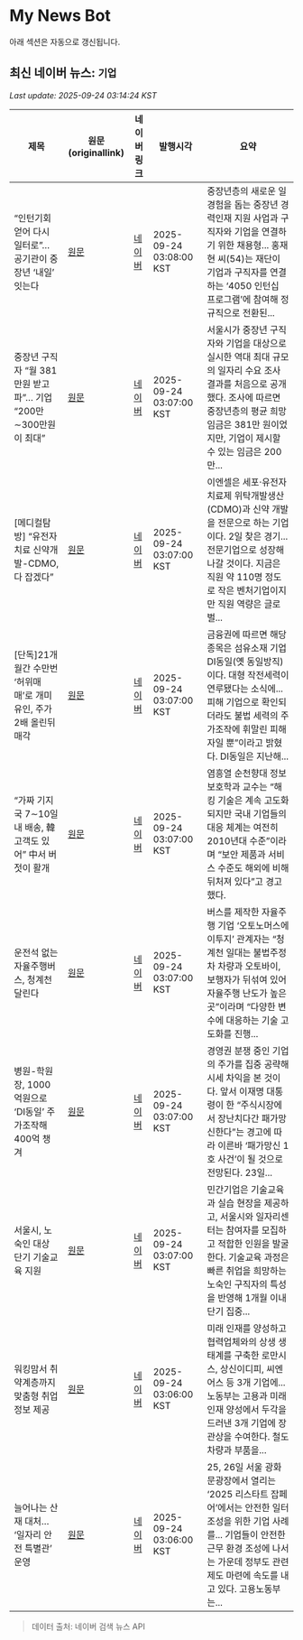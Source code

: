 # My News Bot

아래 섹션은 자동으로 갱신됩니다.

<!-- NEWS:START -->
## 최신 네이버 뉴스: `기업`
_Last update: 2025-09-24 03:14:24 KST_

| 제목 | 원문(originallink) | 네이버 링크 | 발행시각 | 요약 |
|---|---|---|---|---|
| “인턴기회 얻어 다시 일터로”… 공기관이 중장년 ‘내일’ 잇는다 | [원문](https://www.donga.com/news/Economy/article/all/20250924/132450639/2) | [네이버](https://n.news.naver.com/mnews/article/020/0003663296?sid=101) | 2025-09-24 03:08:00 KST | 중장년층의 새로운 일 경험을 돕는 중장년 경력인재 지원 사업과 구직자와 기업을 연결하기 위한 채용형... 홍재현 씨(54)는 재단이 기업과 구직자를 연결하는 ‘4050 인턴십 프로그램’에 참여해 정규직으로 전환된... |
| 중장년 구직자 “월 381만원 받고파”… 기업 “200만∼300만원이 최대” | [원문](https://www.donga.com/news/Society/article/all/20250924/132450058/2) | [네이버](https://n.news.naver.com/mnews/article/020/0003663279?sid=102) | 2025-09-24 03:07:00 KST | 서울시가 중장년 구직자와 기업을 대상으로 실시한 역대 최대 규모의 일자리 수요 조사 결과를 처음으로 공개했다. 조사에 따르면 중장년층의 평균 희망 임금은 381만 원이었지만, 기업이 제시할 수 있는 임금은 200만... |
| [메디컬탐방] “유전자치료 신약개발-CDMO, 다 잡겠다” | [원문](https://www.donga.com/news/Health/article/all/20250923/132441132/2) | [네이버](https://n.news.naver.com/mnews/article/020/0003663281?sid=103) | 2025-09-24 03:07:00 KST | 이엔셀은 세포·유전자치료제 위탁개발생산(CDMO)과 신약 개발을 전문으로 하는 기업이다. 2일 찾은 경기... 전문기업으로 성장해 나갈 것이다. 지금은 직원 약 110명 정도로 작은 벤처기업이지만 직원 역량은 글로벌... |
| [단독]21개월간 수만번 ‘허위매매’로 개미 유인, 주가 2배 올린뒤 매각 | [원문](https://www.donga.com/news/Society/article/all/20250923/132451120/2) | [네이버](https://n.news.naver.com/mnews/article/020/0003663285?sid=102) | 2025-09-24 03:07:00 KST | 금융권에 따르면 해당 종목은 섬유소재 기업 DI동일(옛 동일방직)이다. 대형 작전세력이 연루됐다는 소식에... 피해 기업으로 확인되더라도 불법 세력의 주가조작에 휘말린 피해자일 뿐”이라고 밝혔다. DI동일은 지난해... |
| “가짜 기지국 7∼10일내 배송, 韓고객도 있어” 中서 버젓이 활개 | [원문](https://www.donga.com/news/Society/article/all/20250924/132450658/2) | [네이버](https://n.news.naver.com/mnews/article/020/0003663294?sid=102) | 2025-09-24 03:07:00 KST | 염흥열 순천향대 정보보호학과 교수는 “해킹 기술은 계속 고도화되지만 국내 기업들의 대응 체계는 여전히 2010년대 수준”이라며 “보안 제품과 서비스 수준도 해외에 비해 뒤처져 있다”고 경고했다. |
| 운전석 없는 자율주행버스, 청계천 달린다 | [원문](https://www.donga.com/news/Society/article/all/20250924/132450060/2) | [네이버](https://n.news.naver.com/mnews/article/020/0003663278?sid=102) | 2025-09-24 03:07:00 KST | 버스를 제작한 자율주행 기업 ‘오토노머스에이투지’ 관계자는 “청계천 일대는 불법주정차 차량과 오토바이, 보행자가 뒤섞여 있어 자율주행 난도가 높은 곳”이라며 “다양한 변수에 대응하는 기술 고도화를 진행... |
| 병원-학원장, 1000억원으로 ‘DI동일’ 주가조작해 400억 챙겨 | [원문](https://www.donga.com/news/Economy/article/all/20250924/132450780/2) | [네이버](https://n.news.naver.com/mnews/article/020/0003663290?sid=101) | 2025-09-24 03:07:00 KST | 경영권 분쟁 중인 기업의 주가를 집중 공략해 시세 차익을 본 것이다. 앞서 이재명 대통령이 한 “주식시장에서 장난치다간 패가망신한다”는 경고에 따라 이른바 ‘패가망신 1호 사건’이 될 것으로 전망된다. 23일... |
| 서울시, 노숙인 대상 단기 기술교육 지원 | [원문](https://www.donga.com/news/Society/article/all/20250924/132450062/2) | [네이버](https://n.news.naver.com/mnews/article/020/0003663277?sid=102) | 2025-09-24 03:07:00 KST | 민간기업은 기술교육과 실습 현장을 제공하고, 서울시와 일자리센터는 참여자를 모집하고 적합한 인원을 발굴한다. 기술교육 과정은 빠른 취업을 희망하는 노숙인 구직자의 특성을 반영해 1개월 이내 단기 집중... |
| 워킹맘서 취약계층까지 맞춤형 취업정보 제공 | [원문](https://www.donga.com/news/Society/article/all/20250924/132450637/2) | [네이버](https://n.news.naver.com/mnews/article/020/0003663263?sid=102) | 2025-09-24 03:06:00 KST | 미래 인재를 양성하고 협력업체와의 상생 생태계를 구축한 로만시스, 상신이디피, 씨엔어스 등 3개 기업에... 노동부는 고용과 미래 인재 양성에서 두각을 드러낸 3개 기업에 장관상을 수여한다. 철도차량과 부품을... |
| 늘어나는 산재 대처… ‘일자리 안전 특별관’ 운영 | [원문](https://www.donga.com/news/Economy/article/all/20250924/132450635/2) | [네이버](https://n.news.naver.com/mnews/article/020/0003663264?sid=101) | 2025-09-24 03:06:00 KST | 25, 26일 서울 광화문광장에서 열리는 ‘2025 리스타트 잡페어’에서는 안전한 일터 조성을 위한 기업 사례를... 기업들이 안전한 근무 환경 조성에 나서는 가운데 정부도 관련 제도 마련에 속도를 내고 있다. 고용노동부는... |

> 데이터 출처: 네이버 검색 뉴스 API
<!-- NEWS:END -->
